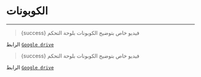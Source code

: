 # الكوبونات

---

> {success} فيديو خاص بتوضيح الكوبونات بلوحة التحكم


الرابط
<a href="https://drive.google.com/file/d/1kUDe0e-BEWa7-OdWF-64i7bafQxl2IDO/view?usp=sharing" target="_blank">`Google drive`</a>



> {success} فيديو خاص بتوضيح الكوبونات بلوحة التحكم


الرابط
<a href="https://drive.google.com/file/d/1kUDe0e-BEWa7-OdWF-64i7bafQxl2IDO/view?usp=sharing" target="_blank">`Google drive`</a>




